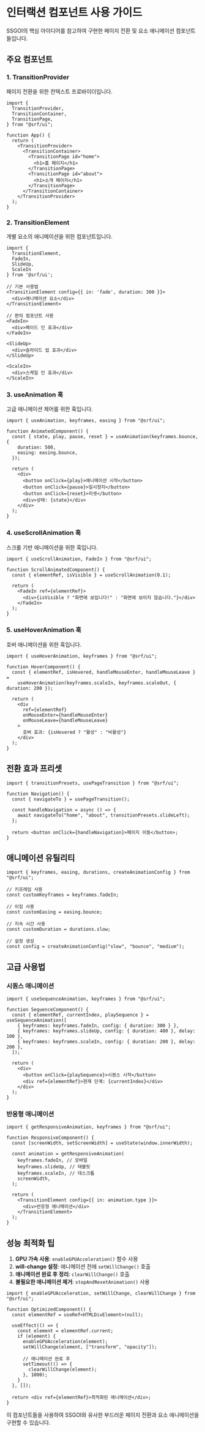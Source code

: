 # 인터랙션 컴포넌트 사용 가이드

SSGOI의 핵심 아이디어를 참고하여 구현한 페이지 전환 및 요소 애니메이션 컴포넌트들입니다.

## 주요 컴포넌트

### 1. TransitionProvider

페이지 전환을 위한 컨텍스트 프로바이더입니다.

```tsx
import {
  TransitionProvider,
  TransitionContainer,
  TransitionPage,
} from "@srf/ui";

function App() {
  return (
    <TransitionProvider>
      <TransitionContainer>
        <TransitionPage id="home">
          <h1>홈 페이지</h1>
        </TransitionPage>
        <TransitionPage id="about">
          <h1>소개 페이지</h1>
        </TransitionPage>
      </TransitionContainer>
    </TransitionProvider>
  );
}
```

### 2. TransitionElement

개별 요소의 애니메이션을 위한 컴포넌트입니다.

```tsx
import {
  TransitionElement,
  FadeIn,
  SlideUp,
  ScaleIn
} from '@srf/ui';

// 기본 사용법
<TransitionElement config={{ in: 'fade', duration: 300 }}>
  <div>애니메이션 요소</div>
</TransitionElement>

// 편의 컴포넌트 사용
<FadeIn>
  <div>페이드 인 효과</div>
</FadeIn>

<SlideUp>
  <div>슬라이드 업 효과</div>
</SlideUp>

<ScaleIn>
  <div>스케일 인 효과</div>
</ScaleIn>
```

### 3. useAnimation 훅

고급 애니메이션 제어를 위한 훅입니다.

```tsx
import { useAnimation, keyframes, easing } from "@srf/ui";

function AnimatedComponent() {
  const { state, play, pause, reset } = useAnimation(keyframes.bounce, {
    duration: 500,
    easing: easing.bounce,
  });

  return (
    <div>
      <button onClick={play}>애니메이션 시작</button>
      <button onClick={pause}>일시정지</button>
      <button onClick={reset}>리셋</button>
      <div>상태: {state}</div>
    </div>
  );
}
```

### 4. useScrollAnimation 훅

스크롤 기반 애니메이션을 위한 훅입니다.

```tsx
import { useScrollAnimation, FadeIn } from "@srf/ui";

function ScrollAnimatedComponent() {
  const { elementRef, isVisible } = useScrollAnimation(0.1);

  return (
    <FadeIn ref={elementRef}>
      <div>{isVisible ? "화면에 보입니다!" : "화면에 보이지 않습니다."}</div>
    </FadeIn>
  );
}
```

### 5. useHoverAnimation 훅

호버 애니메이션을 위한 훅입니다.

```tsx
import { useHoverAnimation, keyframes } from "@srf/ui";

function HoverComponent() {
  const { elementRef, isHovered, handleMouseEnter, handleMouseLeave } =
    useHoverAnimation(keyframes.scaleIn, keyframes.scaleOut, { duration: 200 });

  return (
    <div
      ref={elementRef}
      onMouseEnter={handleMouseEnter}
      onMouseLeave={handleMouseLeave}
    >
      호버 효과: {isHovered ? "활성" : "비활성"}
    </div>
  );
}
```

## 전환 효과 프리셋

```tsx
import { transitionPresets, usePageTransition } from "@srf/ui";

function Navigation() {
  const { navigateTo } = usePageTransition();

  const handleNavigation = async () => {
    await navigateTo("home", "about", transitionPresets.slideLeft);
  };

  return <button onClick={handleNavigation}>페이지 이동</button>;
}
```

## 애니메이션 유틸리티

```tsx
import { keyframes, easing, durations, createAnimationConfig } from "@srf/ui";

// 키프레임 사용
const customKeyframes = keyframes.fadeIn;

// 이징 사용
const customEasing = easing.bounce;

// 지속 시간 사용
const customDuration = durations.slow;

// 설정 생성
const config = createAnimationConfig("slow", "bounce", "medium");
```

## 고급 사용법

### 시퀀스 애니메이션

```tsx
import { useSequenceAnimation, keyframes } from "@srf/ui";

function SequenceComponent() {
  const { elementRef, currentIndex, playSequence } = useSequenceAnimation([
    { keyframes: keyframes.fadeIn, config: { duration: 300 } },
    { keyframes: keyframes.slideUp, config: { duration: 400 }, delay: 100 },
    { keyframes: keyframes.scaleIn, config: { duration: 200 }, delay: 200 },
  ]);

  return (
    <div>
      <button onClick={playSequence}>시퀀스 시작</button>
      <div ref={elementRef}>현재 단계: {currentIndex}</div>
    </div>
  );
}
```

### 반응형 애니메이션

```tsx
import { getResponsiveAnimation, keyframes } from "@srf/ui";

function ResponsiveComponent() {
  const [screenWidth, setScreenWidth] = useState(window.innerWidth);

  const animation = getResponsiveAnimation(
    keyframes.fadeIn, // 모바일
    keyframes.slideUp, // 태블릿
    keyframes.scaleIn, // 데스크톱
    screenWidth,
  );

  return (
    <TransitionElement config={{ in: animation.type }}>
      <div>반응형 애니메이션</div>
    </TransitionElement>
  );
}
```

## 성능 최적화 팁

1. **GPU 가속 사용**: `enableGPUAcceleration()` 함수 사용
2. **will-change 설정**: 애니메이션 전에 `setWillChange()` 호출
3. **애니메이션 완료 후 정리**: `clearWillChange()` 호출
4. **불필요한 애니메이션 제거**: `stopAndResetAnimation()` 사용

```tsx
import { enableGPUAcceleration, setWillChange, clearWillChange } from "@srf/ui";

function OptimizedComponent() {
  const elementRef = useRef<HTMLDivElement>(null);

  useEffect(() => {
    const element = elementRef.current;
    if (element) {
      enableGPUAcceleration(element);
      setWillChange(element, ["transform", "opacity"]);

      // 애니메이션 완료 후
      setTimeout(() => {
        clearWillChange(element);
      }, 1000);
    }
  }, []);

  return <div ref={elementRef}>최적화된 애니메이션</div>;
}
```

이 컴포넌트들을 사용하여 SSGOI와 유사한 부드러운 페이지 전환과 요소 애니메이션을 구현할 수 있습니다.
